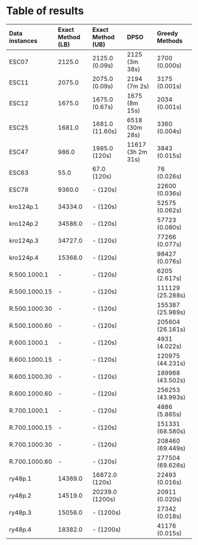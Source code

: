 # Table of results

| Data instances    | Exact Method (LB) | Exact Method (UB) | DPSO              | Greedy Methods   |
| :---------------- | :-----------------| :---------------- | :---------------- | :--------------- |
| ESC07             | 2125.0            | 2125.0 (0.09s)    |  2125 (3m 38s)     | 2700 (0.000s)    |
| ESC11             | 2075.0            | 2075.0 (0.09s)    |  2194 (7m 2s)      | 3175 (0.001s)    |
| ESC12             | 1675.0            | 1675.0 (0.67s)    |  1675 (8m 15s)     | 2034 (0.001s)    |
| ESC25             | 1681.0            | 1681.0 (11.60s)   |  6518 (30m 28s)    | 3360 (0.004s)    |
| ESC47             | 986.0             | 1985.0 (120s)     | 11617 (3h 2m 31s)   | 3843 (0.015s)    |
| ESC63             | 55.0              | 67.0 (120s)       |                   | 76 (0.026s)      |
| ESC78             | 9360.0            | - (120s)          |                   | 22600 (0.036s)   |
| kro124p.1         | 34334.0           | - (120s)          |                   | 52575 (0.062s)   |
| kro124p.2         | 34586.0           | - (120s)          |                   | 57723 (0.080s)   |
| kro124p.3         | 34727.0           | - (120s)          |                   | 77266 (0.077s)   |
| kro124p.4         | 15368.0           | - (120s)          |                   | 98427 (0.076s)   |
| R.500.1000.1      | -                 | - (120s)          |                   | 6205 (2.617s)    |
| R.500.1000.15     | -                 | - (120s)          |                   | 111129 (25.288s) |
| R.500.1000.30     | -                 | - (120s)          |                   | 155387 (25.989s) |
| R.500.1000.60     | -                 | - (120s)          |                   | 205604 (26.161s) |
| R.600.1000.1      | -                 | - (120s)          |                   | 4931 (4.022s)    |
| R.600.1000.15     | -                 | - (120s)          |                   | 120975 (44.231s) |
| R.600.1000.30     | -                 | - (120s)          |                   | 189988 (43.502s) |
| R.600.1000.60     | -                 | - (120s)          |                   | 256253 (43.993s) |
| R.700.1000.1      | -                 | - (120s)          |                   | 4886 (5.865s)    |
| R.700.1000.15     | -                 | - (120s)          |                   | 151331 (68.580s) |
| R.700.1000.30     | -                 | - (120s)          |                   | 208460 (69.449s) |
| R.700.1000.60     | -                 | - (120s)          |                   | 277504 (69.626s) |
| ry48p.1           | 14369.0           | 16872.0 (120s)    |                   | 22493 (0.016s)   |
| ry48p.2           | 14519.0           | 20239.0 (1200s)   |                   | 20911 (0.020s)   |
| ry48p.3           | 15056.0           | - (1200s)         |                   | 27342 (0.018s)   |
| ry48p.4           | 18382.0           | - (1200s)         |                   | 41176 (0.015s)   |
